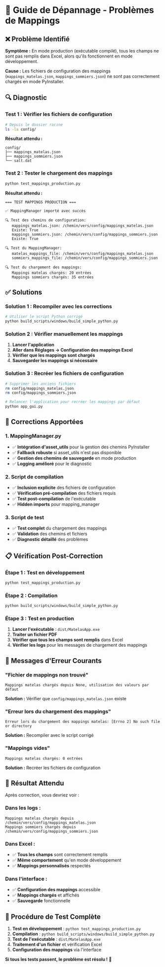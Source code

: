 # 🔧 Guide de Dépannage - Problèmes de Mappings

## ❌ Problème Identifié

**Symptôme :** En mode production (exécutable compilé), tous les champs ne sont pas remplis dans Excel, alors qu'ils fonctionnent en mode développement.

**Cause :** Les fichiers de configuration des mappings (`mappings_matelas.json`, `mappings_sommiers.json`) ne sont pas correctement chargés en mode PyInstaller.

## 🔍 Diagnostic

### **Test 1 : Vérifier les fichiers de configuration**
```bash
# Depuis le dossier racine
ls -la config/
```

**Résultat attendu :**
```
config/
├── mappings_matelas.json
├── mappings_sommiers.json
└── salt.dat
```

### **Test 2 : Tester le chargement des mappings**
```bash
python test_mappings_production.py
```

**Résultat attendu :**
```
=== TEST MAPPINGS PRODUCTION ===

✅ MappingManager importé avec succès

🔍 Test des chemins de configuration:
   mappings_matelas.json: /chemin/vers/config/mappings_matelas.json
   Existe: True
   mappings_sommiers.json: /chemin/vers/config/mappings_sommiers.json
   Existe: True

🔍 Test du MappingManager:
   matelas_mappings_file: /chemin/vers/config/mappings_matelas.json
   sommiers_mappings_file: /chemin/vers/config/mappings_sommiers.json

🔍 Test du chargement des mappings:
   Mappings matelas chargés: 20 entrées
   Mappings sommiers chargés: 35 entrées
```

## ✅ Solutions

### **Solution 1 : Recompiler avec les corrections**
```bash
# Utiliser le script Python corrigé
python build_scripts/windows/build_simple_python.py
```

### **Solution 2 : Vérifier manuellement les mappings**
1. **Lancer l'application**
2. **Aller dans Réglages → Configuration des mappings Excel**
3. **Vérifier que les mappings sont chargés**
4. **Sauvegarder les mappings si nécessaire**

### **Solution 3 : Recréer les fichiers de configuration**
```bash
# Supprimer les anciens fichiers
rm config/mappings_matelas.json
rm config/mappings_sommiers.json

# Relancer l'application pour recréer les mappings par défaut
python app_gui.py
```

## 🔧 Corrections Apportées

### **1. MappingManager.py**
- ✅ **Intégration d'asset_utils** pour la gestion des chemins PyInstaller
- ✅ **Fallback robuste** si asset_utils n'est pas disponible
- ✅ **Gestion des chemins de sauvegarde** en mode production
- ✅ **Logging amélioré** pour le diagnostic

### **2. Script de compilation**
- ✅ **Inclusion explicite** des fichiers de configuration
- ✅ **Vérification pré-compilation** des fichiers requis
- ✅ **Test post-compilation** de l'exécutable
- ✅ **Hidden imports** pour mapping_manager

### **3. Script de test**
- ✅ **Test complet** du chargement des mappings
- ✅ **Validation** des chemins et fichiers
- ✅ **Diagnostic détaillé** des problèmes

## 📋 Vérification Post-Correction

### **Étape 1 : Test en développement**
```bash
python test_mappings_production.py
```

### **Étape 2 : Compilation**
```bash
python build_scripts/windows/build_simple_python.py
```

### **Étape 3 : Test en production**
1. **Lancer l'exécutable** : `dist/MatelasApp.exe`
2. **Traiter un fichier PDF**
3. **Vérifier que tous les champs sont remplis** dans Excel
4. **Vérifier les logs** pour les messages de chargement des mappings

## 🚨 Messages d'Erreur Courants

### **"Fichier de mappings non trouvé"**
```
Mappings matelas chargés depuis None, utilisation des valeurs par défaut
```
**Solution :** Vérifier que `config/mappings_matelas.json` existe

### **"Erreur lors du chargement des mappings"**
```
Erreur lors du chargement des mappings matelas: [Errno 2] No such file or directory
```
**Solution :** Recompiler avec le script corrigé

### **"Mappings vides"**
```
Mappings matelas chargés: 0 entrées
```
**Solution :** Recréer les fichiers de configuration

## 🎯 Résultat Attendu

Après correction, vous devriez voir :

### **Dans les logs :**
```
Mappings matelas chargés depuis /chemin/vers/config/mappings_matelas.json
Mappings sommiers chargés depuis /chemin/vers/config/mappings_sommiers.json
```

### **Dans Excel :**
- ✅ **Tous les champs** sont correctement remplis
- ✅ **Même comportement** qu'en mode développement
- ✅ **Mappings personnalisés** respectés

### **Dans l'interface :**
- ✅ **Configuration des mappings** accessible
- ✅ **Mappings chargés** et affichés
- ✅ **Sauvegarde** fonctionnelle

## 🔄 Procédure de Test Complète

1. **Test en développement** : `python test_mappings_production.py`
2. **Compilation** : `python build_scripts/windows/build_simple_python.py`
3. **Test de l'exécutable** : `dist/MatelasApp.exe`
4. **Traitement d'un fichier** et vérification Excel
5. **Configuration des mappings** via l'interface

**Si tous les tests passent, le problème est résolu !** 🎉 